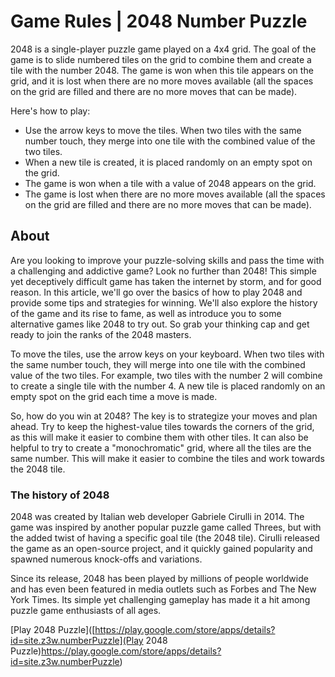 Game Rules | 2048 Number Puzzle
===============================

2048 is a single-player puzzle game played on a 4x4 grid. The goal of the game is to slide numbered tiles on the grid to combine them and create a tile with the number 2048. The game is won when this tile appears on the grid, and it is lost when there are no more moves available (all the spaces on the grid are filled and there are no more moves that can be made).

Here's how to play:

*   Use the arrow keys to move the tiles. When two tiles with the same number touch, they merge into one tile with the combined value of the two tiles.
*   When a new tile is created, it is placed randomly on an empty spot on the grid.
*   The game is won when a tile with a value of 2048 appears on the grid.
*   The game is lost when there are no more moves available (all the spaces on the grid are filled and there are no more moves that can be made).

About
-----

Are you looking to improve your puzzle-solving skills and pass the time with a challenging and addictive game? Look no further than 2048! This simple yet deceptively difficult game has taken the internet by storm, and for good reason. In this article, we'll go over the basics of how to play 2048 and provide some tips and strategies for winning. We'll also explore the history of the game and its rise to fame, as well as introduce you to some alternative games like 2048 to try out. So grab your thinking cap and get ready to join the ranks of the 2048 masters.

To move the tiles, use the arrow keys on your keyboard. When two tiles with the same number touch, they will merge into one tile with the combined value of the two tiles. For example, two tiles with the number 2 will combine to create a single tile with the number 4. A new tile is placed randomly on an empty spot on the grid each time a move is made.

So, how do you win at 2048? The key is to strategize your moves and plan ahead. Try to keep the highest-value tiles towards the corners of the grid, as this will make it easier to combine them with other tiles. It can also be helpful to try to create a "monochromatic" grid, where all the tiles are the same number. This will make it easier to combine the tiles and work towards the 2048 tile.

### The history of 2048

2048 was created by Italian web developer Gabriele Cirulli in 2014. The game was inspired by another popular puzzle game called Threes, but with the added twist of having a specific goal tile (the 2048 tile). Cirulli released the game as an open-source project, and it quickly gained popularity and spawned numerous knock-offs and variations.

Since its release, 2048 has been played by millions of people worldwide and has even been featured in media outlets such as Forbes and The New York Times. Its simple yet challenging gameplay has made it a hit among puzzle game enthusiasts of all ages.

[Play 2048 Puzzle]([https://play.google.com/store/apps/details?id=site.z3w.numberPuzzle](Play 2048 Puzzle)https://play.google.com/store/apps/details?id=site.z3w.numberPuzzle)
